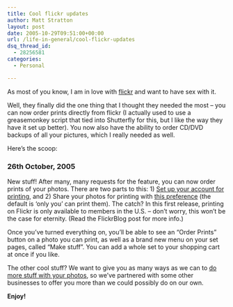 ```yaml
---
title: Cool flickr updates
author: Matt Stratton
layout: post
date: 2005-10-29T09:51:00+00:00
url: /life-in-general/cool-flickr-updates
dsq_thread_id:
  - 28256581
categories:
  - Personal

---
```

As most of you know, I am in love with [flickr][1] and want to have sex with it.

Well, they finally did the one thing that I thought they needed the most &#8211; you can now order prints directly from flickr (I actually used to use a greasemonkey script that tied into Shutterfly for this, but I like the way they have it set up better). You now also have the ability to order CD/DVD backups of all your pictures, which I really needed as well.

Here&#8217;s the scoop:

### 26th October, 2005

New stuff! After many, many requests for the feature, you can now order prints of your photos. There are two parts to this: 1) [Set up your account for printing][2], and 2) Share your photos for printing with [this preference][3] (the default is &#8216;only you&#8217; can print them). The catch? In this first release, printing on Flickr is only available to members in the U.S. &#8211; don&#8217;t worry, this won&#8217;t be the case for eternity. (Read the FlickrBlog post for more info.)

Once you&#8217;ve turned everything on, you&#8217;ll be able to see an &#8220;Order Prints&#8221; button on a photo you can print, as well as a brand new menu on your set pages, called &#8220;Make stuff&#8221;. You can add a whole set to your shopping cart at once if you like.

The other cool stuff? We want to give you as many ways as we can to [do more stuff with your photos][4], so we&#8217;ve partnered with some other businesses to offer you more than we could possibly do on our own.

**Enjoy!**

 [1]: http://www.flickr.com/photos/mugsy/
 [2]: http://www.flickr.com/account/printing/setup/
 [3]: http://www.flickr.com/account/printing/
 [4]: http://www.flickr.com/do/more/
